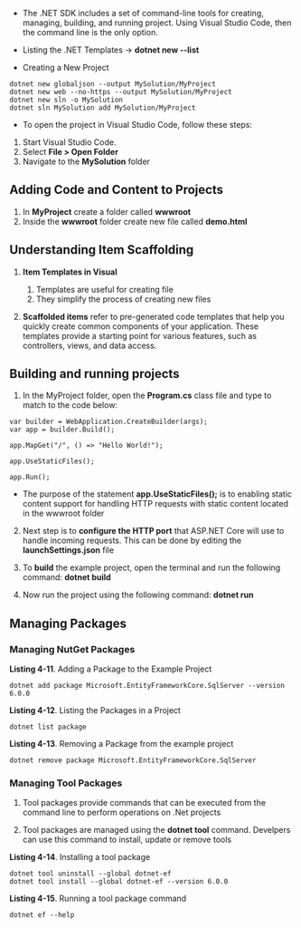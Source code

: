 * The .NET SDK includes a set of command-line tools for creating, managing, building, and running project. Using Visual Studio Code, then the command line is the only option.
  
* Listing the .NET Templates -> **dotnet new --list**
  
* Creating a New Project

```
dotnet new globaljson --output MySolution/MyProject
dotnet new web --no-https --output MySolution/MyProject
dotnet new sln -o MySolution
dotnet sln MySolution add MySolution/MyProject
```

* To open the project in Visual Studio Code, follow these steps:

1. Start Visual Studio Code.
2. Select **File > Open Folder**
3. Navigate to the **MySolution** folder

## Adding Code and Content to Projects

1. In **MyProject** create a folder called **wwwroot**
2. Inside the **wwwroot** folder create new file called **demo.html**
   
## Understanding Item Scaffolding

1. **Item Templates in Visual**  

   1. Templates are useful for creating file
   2. They simplify the process of creating new files

2. **Scaffolded items** refer to pre-generated code templates that help you quickly create common components of your application. These templates provide a starting point for various features, such as controllers, views, and data access.

## Building and running projects

1. In the MyProject folder, open the **Program.cs** class file and type to match to the code below:

```
var builder = WebApplication.CreateBuilder(args);
var app = builder.Build();

app.MapGet("/", () => "Hello World!");

app.UseStaticFiles();

app.Run();
```

* The purpose of the statement **app.UseStaticFiles();** is to enabling static content support for handling HTTP requests with static content located in the wwwroot folder

2. Next step is to **configure the HTTP port** that ASP.NET Core will use to handle incoming requests. This can be done by editing the **launchSettings.json** file
   
3. To **build** the example project, open the terminal and run the following command: **dotnet build**

4. Now run the project using the following command: **dotnet run**

## Managing Packages

### Managing NutGet Packages

**Listing 4-11**. Adding a Package to the Example Project

```
dotnet add package Microsoft.EntityFrameworkCore.SqlServer --version 6.0.0
```

**Listing 4-12**. Listing the Packages in a Project

```
dotnet list package
```

**Listing 4-13**. Removing a Package from the example project

```
dotnet remove package Microsoft.EntityFrameworkCore.SqlServer
```

### Managing Tool Packages

1. Tool packages provide commands that can be executed from the command line to perform operations on .Net projects

2. Tool packages are managed using the **dotnet tool** command. Develpers can use this command to install, update or remove tools

**Listing 4-14**. Installing a tool package

```
dotnet tool uninstall --global dotnet-ef
dotnet tool install --global dotnet-ef --version 6.0.0
```

**Listing 4-15**. Running a tool package command

```
dotnet ef --help
```